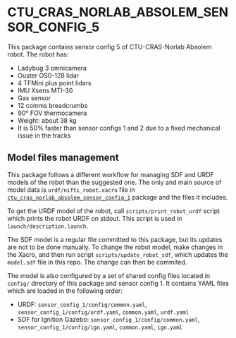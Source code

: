 # CTU\_CRAS\_NORLAB\_ABSOLEM\_SENSOR\_CONFIG\_5

This package contains sensor config 5 of CTU-CRAS-Norlab Absolem robot. The robot has:

- Ladybug 3 omnicamera
- Ouster OS0-128 lidar
- 4 TFMini plus point lidars
- IMU Xsens MTI-30
- Gas sensor
- 12 comms breadcrumbs
- 90° FOV thermocamera
- Weight: about 38 kg
- It is 50% faster than sensor configs 1 and 2 due to a fixed mechanical issue in the tracks

## Model files management

This package follows a different workflow for managing SDF and URDF models of the robot than the suggested one. The only and main source of model data is `urdf/nifti_robot.xacro` file in [`ctu_cras_norlab_absolem_sensor_config_1`](../ctu_cras_norlab_absolem_sensor_config_1) package and the files it includes.

To get the URDF model of the robot, call `scripts/print_robot_urdf` script which prints the robot URDF on stdout. This script is used in `launch/description.launch`.

The SDF model is a regular file committed to this package, but its updates are not
to be done manually. To change the robot model, make changes in the Xacro, and then run script `scripts/update_robot_sdf`, which updates the `model.sdf` file in this repo. The change can then be commited.

The model is also configured by a set of shared config files located in `config/` directory of this package and sensor config 1. It contains YAML files which are loaded in the following order:

- URDF: `sensor_config_1/config/common.yaml`, `sensor_config_1/config/urdf.yaml`, `common.yaml`, `urdf.yaml`
- SDF for Ignition Gazebo: `sensor_config_1/config/common.yaml`, `sensor_config_1/config/ign.yaml`, `common.yaml`, `ign.yaml`